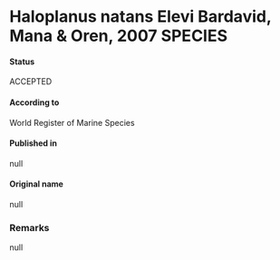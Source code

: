 Haloplanus natans Elevi Bardavid, Mana & Oren, 2007 SPECIES
=======

#### Status
ACCEPTED

#### According to
World Register of Marine Species

#### Published in
null

#### Original name
null

### Remarks
null